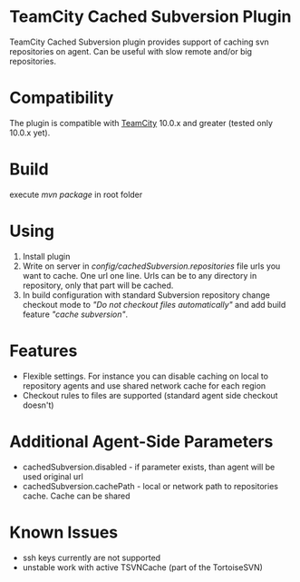 # TeamCity Cached Subversion Plugin
TeamCity Cached Subversion plugin provides support of caching svn repositories on agent.
Can be useful with slow remote and/or big repositories.

# Compatibility

The plugin is compatible with [TeamCity](https://www.jetbrains.com/teamcity/download/) 10.0.x and greater (tested only 10.0.x yet).
 
# Build

execute *mvn package* in root folder

# Using
1. Install plugin
2. Write on server in *config/cachedSubversion.repositories* file urls you want to cache. One url one line. Urls can be to any directory in repository, only that part will be cached.
3. In build configuration with standard Subversion repository change checkout mode to *"Do not checkout files automatically"* and add build feature *"cache subversion"*.

# Features
* Flexible settings. For instance you can disable caching on local to repository agents and use shared network cache for each region
* Checkout rules to files are supported (standard agent side checkout doesn't)

# Additional Agent-Side Parameters
* cachedSubversion.disabled - if parameter exists, than agent will be used original url
* cachedSubversion.cachePath - local or network path to repositories cache. Cache can be shared

# Known Issues
* ssh keys currently are not supported
* unstable work with active TSVNCache (part of the TortoiseSVN)